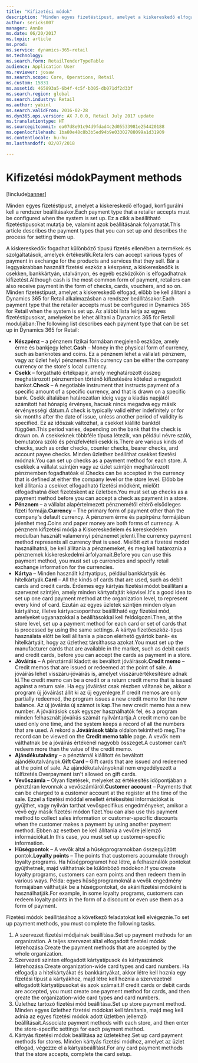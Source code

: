 ```yaml
---
title: "Kifizetési módok"
description: "Minden egyes fizetéstípust, amelyet a kiskereskedő elfogad, konfigurálni kell a rendszer beállításakor. Ez a cikk a beállítható fizetéstípusokat mutatja be, valamint azok beállításának folyamatát."
author: sericks007
manager: AnnBe
ms.date: 06/20/2017
ms.topic: article
ms.prod: 
ms.service: dynamics-365-retail
ms.technology: 
ms.search.form: RetailTenderTypeTable
audience: Application User
ms.reviewer: josaw
ms.search.scope: Core, Operations, Retail
ms.custom: 15831
ms.assetid: 465893a5-6b4f-4c5f-b305-db071df2d33f
ms.search.region: global
ms.search.industry: Retail
ms.author: yabinl
ms.search.validFrom: 2016-02-28
ms.dyn365.ops.version: AX 7.0.0, Retail July 2017 update
ms.translationtype: HT
ms.sourcegitcommit: ea07d8e91c94d9fdad4c2d05533981e254420188
ms.openlocfilehash: 1ba80e48c8b3b5ed94b9e03302788099a1d31909
ms.contentlocale: hu-hu
ms.lasthandoff: 02/07/2018

---
```


# <a name="payment-methods"></a><span data-ttu-id="81bd4-104">Kifizetési módok</span><span class="sxs-lookup"><span data-stu-id="81bd4-104">Payment methods</span></span>

[!include[banner](includes/banner.md)]


<span data-ttu-id="81bd4-105">Minden egyes fizetéstípust, amelyet a kiskereskedő elfogad, konfigurálni kell a rendszer beállításakor.</span><span class="sxs-lookup"><span data-stu-id="81bd4-105">Each payment type that a retailer accepts must be configured when the system is set up.</span></span> <span data-ttu-id="81bd4-106">Ez a cikk a beállítható fizetéstípusokat mutatja be, valamint azok beállításának folyamatát.</span><span class="sxs-lookup"><span data-stu-id="81bd4-106">This article describes the payment types that you can set up and describes the process for setting them up.</span></span>

<span data-ttu-id="81bd4-107">A kiskereskedők fogadhat különböző típusú fizetés ellenében a termékek és szolgáltatások, amelyek értékesítik.</span><span class="sxs-lookup"><span data-stu-id="81bd4-107">Retailers can accept various types of payment in exchange for the products and services that they sell.</span></span> <span data-ttu-id="81bd4-108">Bár a leggyakrabban használt fizetési eszköz a készpénz, a kiskereskedők is csekken, bankkártyán, utalványon, és egyéb eszközökön is elfogadhatnak kifizetést.</span><span class="sxs-lookup"><span data-stu-id="81bd4-108">Although cash is the most common form of payment, retailers can also receive payment in the form of checks, cards, vouchers, and so on.</span></span> <span data-ttu-id="81bd4-109">Minden fizetéstípust, amelyet a kiskereskedő elfogad, előbb be kell állítani a Dynamics 365 for Retail alkalmazásban a rendszer beállításakor.</span><span class="sxs-lookup"><span data-stu-id="81bd4-109">Each payment type that the retailer accepts must be configured in Dynamics 365 for Retail when the system is set up.</span></span> <span data-ttu-id="81bd4-110">Az alábbi lista leírja az egyes fizetéstípusokat, amelyeket be lehet állítani a Dynamics 365 for Retail moduljában:</span><span class="sxs-lookup"><span data-stu-id="81bd4-110">The following list describes each payment type that can be set up in Dynamics 365 for Retail:</span></span>

-   <span data-ttu-id="81bd4-111">**Készpénz** – a pénznem fizikai formában megjelenő eszköze, amely érme és bankjegy lehet.</span><span class="sxs-lookup"><span data-stu-id="81bd4-111">**Cash** – Money in the physical form of currency, such as banknotes and coins.</span></span> <span data-ttu-id="81bd4-112">Ez a pénznem lehet a vállalati pénznem, vagy az üzlet helyi pénzneme.</span><span class="sxs-lookup"><span data-stu-id="81bd4-112">This currency can be either the company currency or the store's local currency.</span></span>
-   <span data-ttu-id="81bd4-113">**Csekk** – forgatható értékpapír, amely meghatározott összeg meghatározott pénznemben történő kifizetésére kötelezi a megadott bankot.</span><span class="sxs-lookup"><span data-stu-id="81bd4-113">**Check** – A negotiable instrument that instructs payment of a specific amount of a specific currency, and that is drawn on a specific bank.</span></span> <span data-ttu-id="81bd4-114">Csekk általában határozatlan ideig vagy a kiadás napjától számított hat hónapig érvényes, hacsak nincs megadva egy másik érvényességi dátum.</span><span class="sxs-lookup"><span data-stu-id="81bd4-114">A check is typically valid either indefinitely or for six months after the date of issue, unless another period of validity is specified.</span></span> <span data-ttu-id="81bd4-115">Ez az időszak változhat, a csekket kiállító banktól függően.</span><span class="sxs-lookup"><span data-stu-id="81bd4-115">This period varies, depending on the bank that the check is drawn on.</span></span> <span data-ttu-id="81bd4-116">A csekkeknek többféle típusa létezik, van például névre szóló, bemutatóra szóló és pénzfelvételi csekk is.</span><span class="sxs-lookup"><span data-stu-id="81bd4-116">There are various kinds of checks, such as order checks, counter checks, bearer checks, and account payee checks.</span></span> <span data-ttu-id="81bd4-117">Minden üzlethez beállíthat csekket fizetési módnak.</span><span class="sxs-lookup"><span data-stu-id="81bd4-117">You can set up checks as a payment method for each store.</span></span> <span data-ttu-id="81bd4-118">A csekkek a vállalat szintjén vagy az üzlet szintjén meghatározott pénznemben fogadhatóak el.</span><span class="sxs-lookup"><span data-stu-id="81bd4-118">Checks can be accepted in the currency that is defined at either the company level or the store level.</span></span> <span data-ttu-id="81bd4-119">Előbb be kell állítania a csekket elfogadható fizetési módként, mielőtt elfogadhatná őket fizetésként az üzletben.</span><span class="sxs-lookup"><span data-stu-id="81bd4-119">You must set up checks as a payment method before you can accept a check as payment in a store.</span></span>
-   <span data-ttu-id="81bd4-120">**Pénznem** – a vállalat alapértelmezett pénznemétől eltérő elsődleges fizeti formája.</span><span class="sxs-lookup"><span data-stu-id="81bd4-120">**Currency** – The primary form of payment other than the company's default currency.</span></span> <span data-ttu-id="81bd4-121">A pénznem érme és papírpénz formájában jelenhet meg.</span><span class="sxs-lookup"><span data-stu-id="81bd4-121">Coins and paper money are both forms of currency.</span></span> <span data-ttu-id="81bd4-122">A pénznem kifizetési módja a Kiskereskedelem és kereskedelem modulban használt valamennyi pénznemet jelenti.</span><span class="sxs-lookup"><span data-stu-id="81bd4-122">The currency payment method represents all currency that is used.</span></span> <span data-ttu-id="81bd4-123">Mielőtt ezt a fizetési módot használhatná, be kell állítania a pénznemeket, és meg kell határoznia a pénznemek kiskereskedelmi árfolyamait.</span><span class="sxs-lookup"><span data-stu-id="81bd4-123">Before you can use this payment method, you must set up currencies and specify retail exchange information for the currencies.</span></span>
-   <span data-ttu-id="81bd4-124">**Kártya** – Minden használt kártyatípus, például bankkártyák és hitelkártyák.</span><span class="sxs-lookup"><span data-stu-id="81bd4-124">**Card** – All the kinds of cards that are used, such as debit cards and credit cards.</span></span> <span data-ttu-id="81bd4-125">Érdemes egy kártyás fizetési módot beállítani a szervezet szintjén, amely minden kártyafajtát képvisel.</span><span class="sxs-lookup"><span data-stu-id="81bd4-125">It's a good idea to set up one card payment method at the organization level, to represent every kind of card.</span></span> <span data-ttu-id="81bd4-126">Ezután az egyes üzletek szintjén minden olyan kártyához, illetve kártyacsoporthoz beállítható egy fizetési mód, amelyeket ugyanazokkal a beállításokkal kell feldolgozni.</span><span class="sxs-lookup"><span data-stu-id="81bd4-126">Then, at the store level, set up a payment method for each card or set of cards that is processed by using the same settings.</span></span> <span data-ttu-id="81bd4-127">A kártya fizetőeszköz-típus használata előtt be kell állítania a piacon elérhető gyártók bank- és hitelkártyáit, hogy az üzlethez társíthassa azokat.</span><span class="sxs-lookup"><span data-stu-id="81bd4-127">You must set up the manufacturer cards that are available in the market, such as debit cards and credit cards, before you can accept the cards as payment in a store.</span></span>
-   <span data-ttu-id="81bd4-128">**Jóváírás** – A pénztárnál kiadott és beváltott jóváírások.</span><span class="sxs-lookup"><span data-stu-id="81bd4-128">**Credit memo** – Credit memos that are issued or redeemed at the point of sale.</span></span> <span data-ttu-id="81bd4-129">A jóváírás lehet visszáru-jóváírás is, amelyet visszáruértékesítésre adnak ki.</span><span class="sxs-lookup"><span data-stu-id="81bd4-129">The credit memo can be a credit or a return credit memo that is issued against a return sale.</span></span> <span data-ttu-id="81bd4-130">Ha egy jóváírást csak részben váltanak be, akkor a program új jóváírást állít ki az új egyenlegre.</span><span class="sxs-lookup"><span data-stu-id="81bd4-130">If credit memos are only partially redeemed, the program issues a new credit memo for the new balance.</span></span> <span data-ttu-id="81bd4-131">Az új jóváírás új számot is kap.</span><span class="sxs-lookup"><span data-stu-id="81bd4-131">The new credit memo has a new number.</span></span> <span data-ttu-id="81bd4-132">A jóváírásiok csak egyszer használhatók fel, és a program minden felhasznált jóváírás számát nyilvántartja.</span><span class="sxs-lookup"><span data-stu-id="81bd4-132">A credit memo can be used only one time, and the system keeps a record of all the numbers that are used.</span></span> <span data-ttu-id="81bd4-133">A rekord a **Jóváírások tábla** oldalon tekinthető meg.</span><span class="sxs-lookup"><span data-stu-id="81bd4-133">The record can be viewed on the **Credit memo table** page.</span></span> <span data-ttu-id="81bd4-134">A vevők nem válthatnak be a jóváírás értékénél nagyobb összeget.</span><span class="sxs-lookup"><span data-stu-id="81bd4-134">A customer can't redeem more than the value of the credit memo.</span></span>
-   <span data-ttu-id="81bd4-135">**Ajándékutalvány** – a pénztárnál kiállított és beváltott ajándékutalványok.</span><span class="sxs-lookup"><span data-stu-id="81bd4-135">**Gift Card** – Gift cards that are issued and redeemed at the point of sale.</span></span> <span data-ttu-id="81bd4-136">Az ajándékutalványoknál nem engedélyezett a túlfizetés.</span><span class="sxs-lookup"><span data-stu-id="81bd4-136">Overpayment isn't allowed on gift cards.</span></span>
-   <span data-ttu-id="81bd4-137">**Vevőszámla** – Olyan fizetések, melyeket az értékesítés időpontjában a pénztáran levonnak a vevőszámláról.</span><span class="sxs-lookup"><span data-stu-id="81bd4-137">**Customer account** – Payments that can be charged to a customer account at the register at the time of the sale.</span></span> <span data-ttu-id="81bd4-138">Ezzel a fizetési móddal emellett értékesítési információkat is gyűjthet, vagy nyilván tarthat vevőspecifikus engedményeket, amikor a vevő egy másik fizetési módon fizet.</span><span class="sxs-lookup"><span data-stu-id="81bd4-138">You can also use this payment method to collect sales information or customer-specific discounts when the customer makes a payment by using another payment method.</span></span> <span data-ttu-id="81bd4-139">Ebben az esetben be kell állítania a vevőre jellemző információkat.</span><span class="sxs-lookup"><span data-stu-id="81bd4-139">In this case, you must set up customer-specific information.</span></span>
-   <span data-ttu-id="81bd4-140">**Hűségpontok** – A vevők által a hűségprogramokban összegyűjtött pontok.</span><span class="sxs-lookup"><span data-stu-id="81bd4-140">**Loyalty points** – The points that customers accumulate through loyalty programs.</span></span> <span data-ttu-id="81bd4-141">Ha hűségprogramot hoz létre, a felhasználók pontokat gyűjthetnek, majd válthatnak be különböző módokon.</span><span class="sxs-lookup"><span data-stu-id="81bd4-141">If you create loyalty programs, customers can earn points and then redeem them in various ways.</span></span> <span data-ttu-id="81bd4-142">Példa: egyes hűségprogramoknál a vevők engedmény formájában válthatják be a hűségpontokat, de akári fizetési módként is használhatják.</span><span class="sxs-lookup"><span data-stu-id="81bd4-142">For example, in some loyalty programs, customers can redeem loyalty points in the form of a discount or even use them as a form of payment.</span></span>

<span data-ttu-id="81bd4-143">Fizetési módok beállításához a következő feladatokat kell elvégeznie.</span><span class="sxs-lookup"><span data-stu-id="81bd4-143">To set up payment methods, you must complete the following tasks.</span></span>

1.  <span data-ttu-id="81bd4-144">A szervezet fizetési módjainak beállítása.</span><span class="sxs-lookup"><span data-stu-id="81bd4-144">Set up payment methods for an organization.</span></span> <span data-ttu-id="81bd4-145">A teljes szervezet által elfogadott fizetési módok létrehozása.</span><span class="sxs-lookup"><span data-stu-id="81bd4-145">Create the payment methods that are accepted by the whole organization.</span></span>
2.  <span data-ttu-id="81bd4-146">Szervezeti szinten elfogadott kártyatípusok és kártyaszámok létrehozása.</span><span class="sxs-lookup"><span data-stu-id="81bd4-146">Create organization-wide card types and card numbers.</span></span> <span data-ttu-id="81bd4-147">Ha elfogadja a hitelkártyákat és bankkártyákat, akkor létre kell hoznia egy fizetési típust a kártyákhoz, majd létre kell hoznia a szervezetnél elfogadott kártyatípusokat és azok számait.</span><span class="sxs-lookup"><span data-stu-id="81bd4-147">If credit cards or debit cards are accepted, you must create one payment method for cards, and then create the organization-wide card types and card numbers.</span></span>
3.  <span data-ttu-id="81bd4-148">Üzlethez tartozó fizetési mód beállítása.</span><span class="sxs-lookup"><span data-stu-id="81bd4-148">Set up store payment method.</span></span> <span data-ttu-id="81bd4-149">Minden egyes üzlethez fizetési módokat kell társítania, majd meg kell adnia az egyes fizetési módok adott üzletben jellemző beállításait.</span><span class="sxs-lookup"><span data-stu-id="81bd4-149">Associate payment methods with each store, and then enter the store-specific settings for each payment method.</span></span>
4.  <span data-ttu-id="81bd4-150">Kártyás fizetési módok beállítása az üzletekhez.</span><span class="sxs-lookup"><span data-stu-id="81bd4-150">Set up card payment methods for stores.</span></span> <span data-ttu-id="81bd4-151">Minden kártyás fizetési módhoz, amelyet az üzlet elfogad, végezze el a kártyabeállítást.</span><span class="sxs-lookup"><span data-stu-id="81bd4-151">For any card payment methods that the store accepts, complete the card setup.</span></span>





